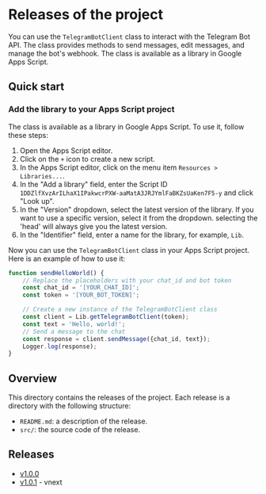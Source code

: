 # Releases of the project

You can use the `TelegramBotClient` class to interact with the Telegram Bot API. The class provides methods to send messages, edit messages, and manage the bot's webhook. The class is available as a library in Google Apps Script.

## Quick start

### Add the library to your Apps Script project

The class is available as a library in Google Apps Script. To use it, follow these steps:

1. Open the Apps Script editor.
2. Click on the `+` icon to create a new script.
3. In the Apps Script editor, click on the menu item `Resources > Libraries...`.
4. In the "Add a library" field, enter the Script ID `1DDZlfXvzArILhaX1IPakwcrPXW-aaMatA3JRJYmlFaBKZsUaKen7F5-y` and click "Look up".
5. In the "Version" dropdown, select the latest version of the library. If you want to use a specific version, select it from the dropdown. selecting the 'head' will always give you the latest version.
6. In the "Identifier" field, enter a name for the library, for example, `Lib`.

Now you can use the `TelegramBotClient` class in your Apps Script project. Here is an example of how to use it:

```javascript
function sendHelloWorld() {
    // Replace the placeholders with your chat_id and bot token
    const chat_id = '[YOUR_CHAT_ID]';
    const token = '[YOUR_BOT_TOKEN]';

    // Create a new instance of the TelegramBotClient class
    const client = Lib.getTelegramBotClient(token);
    const text = 'Hello, world!';
    // Send a message to the chat
    const response = client.sendMessage({chat_id, text});
    Logger.log(response);
}
```

## Overview

This directory contains the releases of the project. Each release is a directory with the following structure:

- `README.md`: a description of the release.
- `src/`: the source code of the release.

## Releases

- [v1.0.0](v1.0.0/README.md)
- [v1.0.1](v1.0.1/README.md) - vnext
